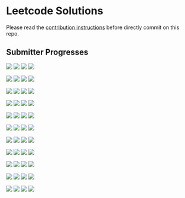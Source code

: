 # Leetcode Solutions
Please read the [contribution instructions](https://github.com/leetcode-study-group/leetcode-solutions/wiki) before directly commit on this repo.

## Submitter Progresses

![](https://img.shields.io/badge/Progress-097%20%2F%20310-ff4f00.svg) ![](https://img.shields.io/badge/Recent-047-00ff00.svg) ![](https://img.shields.io/badge/Total-140-ff69b4.svg) ![](https://img.shields.io/badge/Name-haolin.ju-lightgrey.svg) 

![](https://img.shields.io/badge/Progress-081%20%2F%20310-ff4200.svg) ![](https://img.shields.io/badge/Recent-039-00ff00.svg) ![](https://img.shields.io/badge/Total-261-ff69b4.svg) ![](https://img.shields.io/badge/Name-Jrui-lightgrey.svg) 

![](https://img.shields.io/badge/Progress-025%20%2F%20310-ff1400.svg) ![](https://img.shields.io/badge/Recent-035-00ff00.svg) ![](https://img.shields.io/badge/Total-045-ff69b4.svg) ![](https://img.shields.io/badge/Name-lijunray-lightgrey.svg) 

![](https://img.shields.io/badge/Progress-146%20%2F%20310-ff7800.svg) ![](https://img.shields.io/badge/Recent-031-3ae100.svg) ![](https://img.shields.io/badge/Total-219-ff69b4.svg) ![](https://img.shields.io/badge/Name-Joshuawong-lightgrey.svg) 

![](https://img.shields.io/badge/Progress-067%20%2F%20310-ff3700.svg) ![](https://img.shields.io/badge/Recent-025-91b600.svg) ![](https://img.shields.io/badge/Total-087-ff69b4.svg) ![](https://img.shields.io/badge/Name-a_rabbit-lightgrey.svg) 

![](https://img.shields.io/badge/Progress-059%20%2F%20310-ff3000.svg) ![](https://img.shields.io/badge/Recent-025-91b600.svg) ![](https://img.shields.io/badge/Total-066-ff69b4.svg) ![](https://img.shields.io/badge/Name-zhuwhr-lightgrey.svg) 

![](https://img.shields.io/badge/Progress-136%20%2F%20310-ff6f00.svg) ![](https://img.shields.io/badge/Recent-023-aea700.svg) ![](https://img.shields.io/badge/Total-277-ff69b4.svg) ![](https://img.shields.io/badge/Name-yanyatongzh-lightgrey.svg) 

![](https://img.shields.io/badge/Progress-072%20%2F%20310-ff3b00.svg) ![](https://img.shields.io/badge/Recent-012-ff5700.svg) ![](https://img.shields.io/badge/Total-092-ff69b4.svg) ![](https://img.shields.io/badge/Name-olaolaola-lightgrey.svg) 

![](https://img.shields.io/badge/Progress-041%20%2F%20310-ff2100.svg) ![](https://img.shields.io/badge/Recent-011-ff5000.svg) ![](https://img.shields.io/badge/Total-065-ff69b4.svg) ![](https://img.shields.io/badge/Name-zhouyuanquaner-lightgrey.svg) 

![](https://img.shields.io/badge/Progress-013%20%2F%20310-ff0a00.svg) ![](https://img.shields.io/badge/Recent-009-ff4100.svg) ![](https://img.shields.io/badge/Total-018-ff69b4.svg) ![](https://img.shields.io/badge/Name-brucegx-lightgrey.svg) 

![](https://img.shields.io/badge/Progress-020%20%2F%20310-ff1000.svg) ![](https://img.shields.io/badge/Recent-000-ff0000.svg) ![](https://img.shields.io/badge/Total-063-ff69b4.svg) ![](https://img.shields.io/badge/Name-robturtle-lightgrey.svg) 

